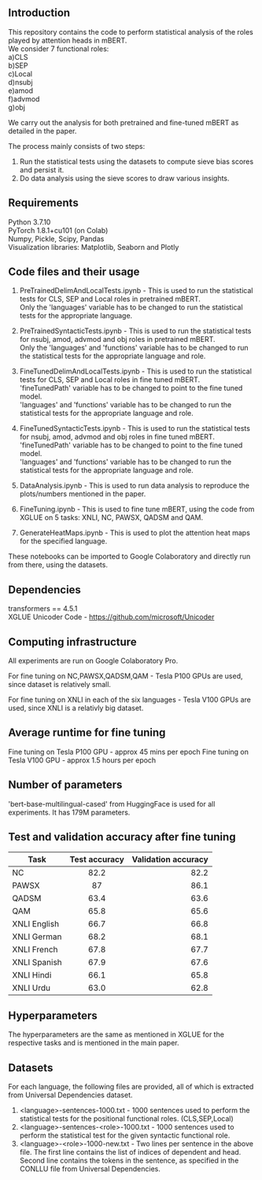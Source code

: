 Introduction
---------------
This repository contains the code to perform statistical analysis of the roles played by attention heads in mBERT.  
We consider 7 functional roles:  
a)CLS  
b)SEP  
c)Local   
d)nsubj  
e)amod  
f)advmod  
g)obj

We carry out the analysis for both pretrained and fine-tuned mBERT as detailed in the paper.

The process mainly consists of two steps:
1. Run the statistical tests using the datasets to compute sieve bias scores and persist it.
2. Do data analysis using the sieve scores to draw various insights.

Requirements
---------------
Python 3.7.10  
PyTorch 1.8.1+cu101 (on Colab)  
Numpy, Pickle, Scipy, Pandas  
Visualization libraries: Matplotlib, Seaborn and Plotly 

Code files and their usage
---------------
1. PreTrainedDelimAndLocalTests.ipynb - This is used to run the statistical tests for CLS, SEP and Local roles in pretrained mBERT.   
Only the 'languages' variable has to be changed to run the statistical tests for the appropriate language.

2. PreTrainedSyntacticTests.ipynb - This is used to run the statistical tests for nsubj, amod, advmod and obj roles in pretrained mBERT.  
Only the 'languages' and 'functions' variable has to be changed to run the statistical tests for the appropriate language and role.

3. FineTunedDelimAndLocalTests.ipynb - This is used to run the statistical tests for CLS, SEP and Local roles in fine tuned mBERT.   
'fineTunedPath' variable has to be changed to point to the fine tuned model.  
'languages' and 'functions' variable has to be changed to run the statistical tests for the appropriate language and role.

4. FineTunedSyntacticTests.ipynb - This is used to run the statistical tests for nsubj, amod, advmod and obj roles in fine tuned mBERT.  
'fineTunedPath' variable has to be changed to point to the fine tuned model.  
'languages' and 'functions' variable has to be changed to run the statistical tests for the appropriate language and role.

5. DataAnalysis.ipynb - This is used to run data analysis to reproduce the plots/numbers mentioned in the paper.  

6. FineTuning.ipynb - This is used to fine tune mBERT, using the code from XGLUE on 5 tasks: XNLI, NC, PAWSX, QADSM and QAM.  

7. GenerateHeatMaps.ipynb - This is used to plot the attention heat maps for the specified language.    

These notebooks can be imported to Google Colaboratory and directly run from there, using the datasets.

Dependencies
---------------
transformers == 4.5.1  
XGLUE Unicoder Code - https://github.com/microsoft/Unicoder

Computing infrastructure
---------------

All experiments are run on Google Colaboratory Pro.

For fine tuning on NC,PAWSX,QADSM,QAM - Tesla P100 GPUs are used, since dataset is relatively small.

For fine tuning on XNLI in each of the six languages - Tesla V100 GPUs are used, since XNLI is a relativly big dataset.

Average runtime for fine tuning
--------------------------------------------------------------------------------

Fine tuning on Tesla P100 GPU - approx 45 mins per epoch
Fine tuning on Tesla V100 GPU - approx 1.5 hours per epoch

Number of parameters
--------------------------------------------------------------------------------
'bert-base-multilingual-cased' from HuggingFace is used for all experiments. It has 179M parameters.

Test and validation accuracy after fine tuning
--------------------------------------------------------------------------------

|Task			       |Test accuracy |	Validation accuracy  |
| ------------- |:-------------:| --------------------:|
|NC	    		     |82.2          |82.2                  |
|PAWSX   		     |87				    |86.1  |
|QADSM 			     |63.4			    |63.6  |
|QAM 			       |65.8			    |65.6  | 
|XNLI English	   |66.7			    |66.8  |
|XNLI German		 |68.2			    |68.1  |
|XNLI French		 |67.8			    |67.7  |
|XNLI Spanish	   |67.9			    |67.6  |
|XNLI Hindi		   |66.1			    |65.8  | 
|XNLI Urdu		   |63.0			    |62.8  |

Hyperparameters
--------------------------------------------------------------------------------

The hyperparameters are the same as mentioned in XGLUE for the respective tasks and is mentioned in the main paper.

Datasets
--------------------------------------------------------------------------------
For each language, the following files are provided, all of which is extracted from Universal Dependencies dataset.

1. \<language\>-sentences-1000.txt - 1000 sentences used to perform the statistical tests for the positional functional roles. (CLS,SEP,Local)  
2. \<language\>-sentences-\<role\>-1000.txt - 1000 sentences used to perform the statistical test for the given syntactic functional role.  
3. \<language\>-\<role\>-1000-new.txt - Two lines per sentence in the above file. The first line contains the list of indices of dependent and head. Second line contains the tokens in the sentence, as specified in the CONLLU file from Universal Dependencies. 
